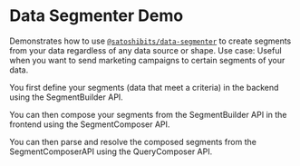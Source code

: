 # Data Segmenter Demo

Demonstrates how to use [`@satoshibits/data-segmenter`](https://www.npmjs.com/package/@satoshibits/data-segmenter) to create segments from your data regardless of any data source or shape. Use case: Useful when you want to send marketing campaigns to certain segments of your data.

You first define your segments (data that meet a criteria) in the backend using the SegmentBuilder API.

You can then compose your segments from the SegmentBuilder API in the frontend using the SegmentComposer API.

You can then parse and resolve the composed segments from the SegmentComposerAPI using the QueryComposer API.
